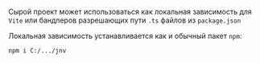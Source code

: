 
Сырой проект может использоваться как локальная зависимость для `Vite` или бандлеров разрешающих пути `.ts` файлов из `package.json`

Локальная зависимость устанавливается как и обычный пакет `npm`:

    npm i C:/.../jnv
